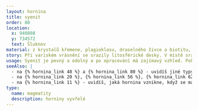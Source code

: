 ```yaml
---
layout: hornina
title: syenit
order: 80
location:
  x: 940808
  y: 734572
  text: Šluknov
material: z krystalů křemene, plagioklasu, draselného živce a biotitu, amfibolu, muskovitu a chloritu.
story: Při variském vrásnění se srazily litosférické desky. V místě srážky vyrostly vysoké hory. Některé části zemské kůry byly zatlačeny do velké hloubky, kde se začaly tavit. V hloubce několika kilometrů pod variským horstvem vznikala velká tělesa žhavého magmatu, která velice pomalu chladla. Při chladnutí v magmatu vyrůstaly krystaly. minerály, které začaly krystalizovat jako první, vytvořily pěkně tvarované krystaly. Jako poslední krystalizoval křemen, který vyplnil zbývající místo. Hotový syenit pak musel dlouhé miliony let čekat, až ji odkryje eroze. 
usage: Syenit je pevný a odolný a po opracování má zajímavý vzhled. Pokud není moc rozpraskaný, dá se využít pro kamenickou výrobu. Bloky horniny se opatrně odlamují od skalního masívu. Pak se řežou diamantovými pilami na desky, které se brousí, leští nebo pískují. Z desek se dělají dlažby, obklady, náhrobky a jiné výrobky. Štípáním se z  bloků vyrábí dlažební kostky, obrubníky a haklíky (kvádry, které se používají pro zdění).
seeAlso: |
  - na {% hornina_link 48 %} a {% hornina_link 80 %} - uvidíš jiné typy syenitu
  - na {% hornina_link 20 %}, {% hornina_link 56 %}, {% hornina_link 62 %} a {% hornina_link 74 %}  - pokud hlubinná vyvřelina obsahujevíce křemene než já, není to syenit, ale granit (žula)
  - na {% hornina_link 11 %} - uvidíš, jaká hornina vznikne, když se magma podobného chemického složení dostane až na zemský povrch.
type:
  name: magmatity
  description: horniny vyvřelé
---
```


